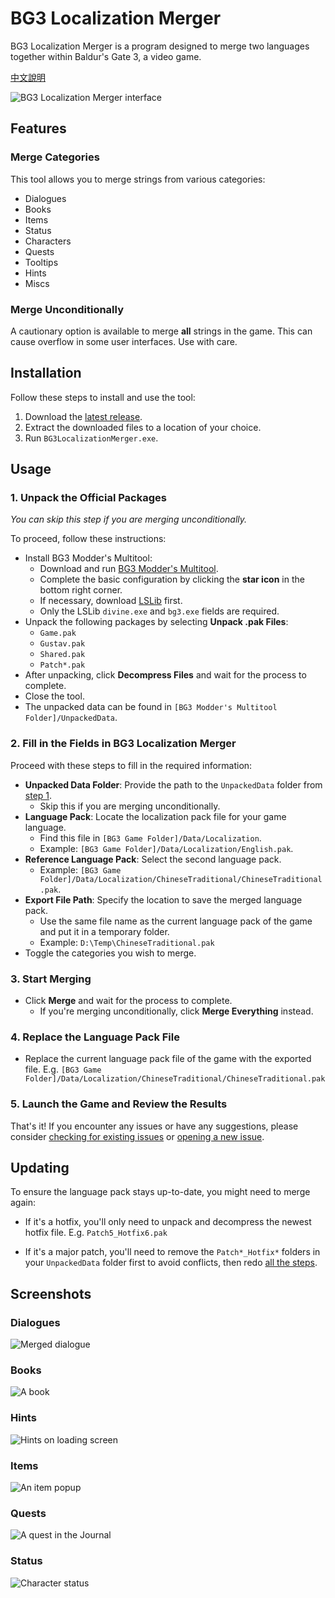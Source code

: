 # BG3 Localization Merger

BG3 Localization Merger is a program designed to merge two languages together within Baldur's Gate 3, a video game.

[中文說明](docs/README.zh-TW.md)

![BG3 Localization Merger interface](docs/imgs/merger_screenshot.webp)

## Features

### Merge Categories

This tool allows you to merge strings from various categories:

- Dialogues
- Books
- Items
- Status
- Characters
- Quests
- Tooltips
- Hints
- Miscs

### Merge Unconditionally

A cautionary option is available to merge **all** strings in the game. This can cause overflow in some user interfaces. Use with care.

## Installation

Follow these steps to install and use the tool:

1. Download the [latest release](/../../releases/latest).
2. Extract the downloaded files to a location of your choice.
3. Run `BG3LocalizationMerger.exe`.

## Usage

### 1. Unpack the Official Packages

_You can skip this step if you are merging unconditionally._

To proceed, follow these instructions:

- Install BG3 Modder's Multitool:
  - Download and run [BG3 Modder's Multitool](https://github.com/ShinyHobo/BG3-Modders-Multitool/releases).
  - Complete the basic configuration by clicking the **star icon** in the bottom right corner.
  - If necessary, download [LSLib](https://github.com/Norbyte/lslib/releases) first.
  - Only the LSLib `divine.exe` and `bg3.exe` fields are required.
- Unpack the following packages by selecting **Unpack .pak Files**:
  - `Game.pak`
  - `Gustav.pak`
  - `Shared.pak`
  - `Patch*.pak`
- After unpacking, click **Decompress Files** and wait for the process to complete.
- Close the tool.
- The unpacked data can be found in `[BG3 Modder's Multitool Folder]/UnpackedData`.

### 2. Fill in the Fields in BG3 Localization Merger

Proceed with these steps to fill in the required information:

- **Unpacked Data Folder**: Provide the path to the `UnpackedData` folder from [step 1](#1-unpack-the-official-packages).
  - Skip this if you are merging unconditionally.
- **Language Pack**: Locate the localization pack file for your game language.
  - Find this file in `[BG3 Game Folder]/Data/Localization`.
  - Example: `[BG3 Game Folder]/Data/Localization/English.pak`.
- **Reference Language Pack**: Select the second language pack.
  - Example: `[BG3 Game Folder]/Data/Localization/ChineseTraditional/ChineseTraditional.pak`.
- **Export File Path**: Specify the location to save the merged language pack.
  - Use the same file name as the current language pack of the game and put it in a temporary folder.
  - Example: `D:\Temp\ChineseTraditional.pak`
- Toggle the categories you wish to merge.

### 3. Start Merging
- Click **Merge** and wait for the process to complete.
  - If you're merging unconditionally, click **Merge Everything** instead.

### 4. Replace the Language Pack File
- Replace the current language pack file of the game with the exported file. E.g. `[BG3 Game Folder]/Data/Localization/ChineseTraditional/ChineseTraditional.pak`

### 5. Launch the Game and Review the Results

That's it! If you encounter any issues or have any suggestions, please consider [checking for existing issues](/../../issues) or [opening a new issue](/../../issues/new).

## Updating

To ensure the language pack stays up-to-date, you might need to merge again:

- If it's a hotfix, you'll only need to unpack and decompress the newest hotfix file. E.g. `Patch5_Hotfix6.pak`

- If it's a major patch, you'll need to remove the `Patch*_Hotfix*` folders in your `UnpackedData` folder first to avoid conflicts, then redo [all the steps](#usage).

## Screenshots

### Dialogues
![Merged dialogue](docs/imgs/dialog_screenshot.webp)

### Books
![A book](docs/imgs/books_screenshot.webp)

### Hints
![Hints on loading screen](docs/imgs/hints_screenshot.webp)

### Items
![An item popup](docs/imgs/item_screenshot.webp)

### Quests
![A quest in the Journal](docs/imgs/quest_screenshot.webp)

### Status
![Character status](docs/imgs/status_screenshot.webp)
